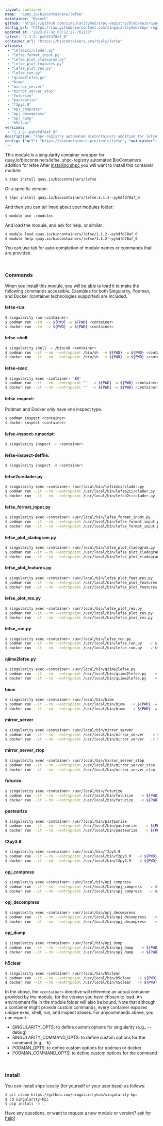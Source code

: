 ```yaml
---
layout: container
name:  "quay.io/biocontainers/lefse"
maintainer: "@vsoch"
github: "https://github.com/singularityhub/shpc-registry/blob/main/quay.io/biocontainers/lefse/container.yaml"
config_url: "https://raw.githubusercontent.com/singularityhub/shpc-registry/main/quay.io/biocontainers/lefse/container.yaml"
updated_at: "2023-07-02 03:12:27.701130"
latest: "1.1.2--pyhdfd78af_0"
container_url: "https://biocontainers.pro/tools/lefse"
aliases:
 - "lefse2circlader.py"
 - "lefse_format_input.py"
 - "lefse_plot_cladogram.py"
 - "lefse_plot_features.py"
 - "lefse_plot_res.py"
 - "lefse_run.py"
 - "qiime2lefse.py"
 - "biom"
 - "mirror_server"
 - "mirror_server_stop"
 - "futurize"
 - "pasteurize"
 - "f2py3.9"
 - "opj_compress"
 - "opj_decompress"
 - "opj_dump"
 - "h5clear"
versions:
 - "1.1.2--pyhdfd78af_0"
description: "shpc-registry automated BioContainers addition for lefse"
config: {"url": "https://biocontainers.pro/tools/lefse", "maintainer": "@vsoch", "description": "shpc-registry automated BioContainers addition for lefse", "latest": {"1.1.2--pyhdfd78af_0": "sha256:6d7acc8bae889c9dd32295783ef17e5c8b75d00a27012283ad95af3dcae7bc27"}, "tags": {"1.1.2--pyhdfd78af_0": "sha256:6d7acc8bae889c9dd32295783ef17e5c8b75d00a27012283ad95af3dcae7bc27"}, "docker": "quay.io/biocontainers/lefse", "aliases": {"lefse2circlader.py": "/usr/local/bin/lefse2circlader.py", "lefse_format_input.py": "/usr/local/bin/lefse_format_input.py", "lefse_plot_cladogram.py": "/usr/local/bin/lefse_plot_cladogram.py", "lefse_plot_features.py": "/usr/local/bin/lefse_plot_features.py", "lefse_plot_res.py": "/usr/local/bin/lefse_plot_res.py", "lefse_run.py": "/usr/local/bin/lefse_run.py", "qiime2lefse.py": "/usr/local/bin/qiime2lefse.py", "biom": "/usr/local/bin/biom", "mirror_server": "/usr/local/bin/mirror_server", "mirror_server_stop": "/usr/local/bin/mirror_server_stop", "futurize": "/usr/local/bin/futurize", "pasteurize": "/usr/local/bin/pasteurize", "f2py3.9": "/usr/local/bin/f2py3.9", "opj_compress": "/usr/local/bin/opj_compress", "opj_decompress": "/usr/local/bin/opj_decompress", "opj_dump": "/usr/local/bin/opj_dump", "h5clear": "/usr/local/bin/h5clear"}}
---
```


This module is a singularity container wrapper for quay.io/biocontainers/lefse.
shpc-registry automated BioContainers addition for lefse
After [installing shpc](#install) you will want to install this container module:


```bash
$ shpc install quay.io/biocontainers/lefse
```

Or a specific version:

```bash
$ shpc install quay.io/biocontainers/lefse:1.1.2--pyhdfd78af_0
```

And then you can tell lmod about your modules folder:

```bash
$ module use ./modules
```

And load the module, and ask for help, or similar.

```bash
$ module load quay.io/biocontainers/lefse/1.1.2--pyhdfd78af_0
$ module help quay.io/biocontainers/lefse/1.1.2--pyhdfd78af_0
```

You can use tab for auto-completion of module names or commands that are provided.

<br>

### Commands

When you install this module, you will be able to load it to make the following commands accessible.
Examples for both Singularity, Podman, and Docker (container technologies supported) are included.

#### lefse-run:

```bash
$ singularity run <container>
$ podman run --rm  -v ${PWD} -w ${PWD} <container>
$ docker run --rm  -v ${PWD} -w ${PWD} <container>
```

#### lefse-shell:

```bash
$ singularity shell -s /bin/sh <container>
$ podman run --it --rm --entrypoint /bin/sh  -v ${PWD} -w ${PWD} <container>
$ docker run --it --rm --entrypoint /bin/sh  -v ${PWD} -w ${PWD} <container>
```

#### lefse-exec:

```bash
$ singularity exec <container> "$@"
$ podman run --it --rm --entrypoint ""  -v ${PWD} -w ${PWD} <container> "$@"
$ docker run --it --rm --entrypoint ""  -v ${PWD} -w ${PWD} <container> "$@"
```

#### lefse-inspect:

Podman and Docker only have one inspect type.

```bash
$ podman inspect <container>
$ docker inspect <container>
```

#### lefse-inspect-runscript:

```bash
$ singularity inspect -r <container>
```

#### lefse-inspect-deffile:

```bash
$ singularity inspect -d <container>
```


#### lefse2circlader.py

```bash
$ singularity exec <container> /usr/local/bin/lefse2circlader.py
$ podman run --it --rm --entrypoint /usr/local/bin/lefse2circlader.py   -v ${PWD} -w ${PWD} <container> -c " $@"
$ docker run --it --rm --entrypoint /usr/local/bin/lefse2circlader.py   -v ${PWD} -w ${PWD} <container> -c " $@"
```


#### lefse_format_input.py

```bash
$ singularity exec <container> /usr/local/bin/lefse_format_input.py
$ podman run --it --rm --entrypoint /usr/local/bin/lefse_format_input.py   -v ${PWD} -w ${PWD} <container> -c " $@"
$ docker run --it --rm --entrypoint /usr/local/bin/lefse_format_input.py   -v ${PWD} -w ${PWD} <container> -c " $@"
```


#### lefse_plot_cladogram.py

```bash
$ singularity exec <container> /usr/local/bin/lefse_plot_cladogram.py
$ podman run --it --rm --entrypoint /usr/local/bin/lefse_plot_cladogram.py   -v ${PWD} -w ${PWD} <container> -c " $@"
$ docker run --it --rm --entrypoint /usr/local/bin/lefse_plot_cladogram.py   -v ${PWD} -w ${PWD} <container> -c " $@"
```


#### lefse_plot_features.py

```bash
$ singularity exec <container> /usr/local/bin/lefse_plot_features.py
$ podman run --it --rm --entrypoint /usr/local/bin/lefse_plot_features.py   -v ${PWD} -w ${PWD} <container> -c " $@"
$ docker run --it --rm --entrypoint /usr/local/bin/lefse_plot_features.py   -v ${PWD} -w ${PWD} <container> -c " $@"
```


#### lefse_plot_res.py

```bash
$ singularity exec <container> /usr/local/bin/lefse_plot_res.py
$ podman run --it --rm --entrypoint /usr/local/bin/lefse_plot_res.py   -v ${PWD} -w ${PWD} <container> -c " $@"
$ docker run --it --rm --entrypoint /usr/local/bin/lefse_plot_res.py   -v ${PWD} -w ${PWD} <container> -c " $@"
```


#### lefse_run.py

```bash
$ singularity exec <container> /usr/local/bin/lefse_run.py
$ podman run --it --rm --entrypoint /usr/local/bin/lefse_run.py   -v ${PWD} -w ${PWD} <container> -c " $@"
$ docker run --it --rm --entrypoint /usr/local/bin/lefse_run.py   -v ${PWD} -w ${PWD} <container> -c " $@"
```


#### qiime2lefse.py

```bash
$ singularity exec <container> /usr/local/bin/qiime2lefse.py
$ podman run --it --rm --entrypoint /usr/local/bin/qiime2lefse.py   -v ${PWD} -w ${PWD} <container> -c " $@"
$ docker run --it --rm --entrypoint /usr/local/bin/qiime2lefse.py   -v ${PWD} -w ${PWD} <container> -c " $@"
```


#### biom

```bash
$ singularity exec <container> /usr/local/bin/biom
$ podman run --it --rm --entrypoint /usr/local/bin/biom   -v ${PWD} -w ${PWD} <container> -c " $@"
$ docker run --it --rm --entrypoint /usr/local/bin/biom   -v ${PWD} -w ${PWD} <container> -c " $@"
```


#### mirror_server

```bash
$ singularity exec <container> /usr/local/bin/mirror_server
$ podman run --it --rm --entrypoint /usr/local/bin/mirror_server   -v ${PWD} -w ${PWD} <container> -c " $@"
$ docker run --it --rm --entrypoint /usr/local/bin/mirror_server   -v ${PWD} -w ${PWD} <container> -c " $@"
```


#### mirror_server_stop

```bash
$ singularity exec <container> /usr/local/bin/mirror_server_stop
$ podman run --it --rm --entrypoint /usr/local/bin/mirror_server_stop   -v ${PWD} -w ${PWD} <container> -c " $@"
$ docker run --it --rm --entrypoint /usr/local/bin/mirror_server_stop   -v ${PWD} -w ${PWD} <container> -c " $@"
```


#### futurize

```bash
$ singularity exec <container> /usr/local/bin/futurize
$ podman run --it --rm --entrypoint /usr/local/bin/futurize   -v ${PWD} -w ${PWD} <container> -c " $@"
$ docker run --it --rm --entrypoint /usr/local/bin/futurize   -v ${PWD} -w ${PWD} <container> -c " $@"
```


#### pasteurize

```bash
$ singularity exec <container> /usr/local/bin/pasteurize
$ podman run --it --rm --entrypoint /usr/local/bin/pasteurize   -v ${PWD} -w ${PWD} <container> -c " $@"
$ docker run --it --rm --entrypoint /usr/local/bin/pasteurize   -v ${PWD} -w ${PWD} <container> -c " $@"
```


#### f2py3.9

```bash
$ singularity exec <container> /usr/local/bin/f2py3.9
$ podman run --it --rm --entrypoint /usr/local/bin/f2py3.9   -v ${PWD} -w ${PWD} <container> -c " $@"
$ docker run --it --rm --entrypoint /usr/local/bin/f2py3.9   -v ${PWD} -w ${PWD} <container> -c " $@"
```


#### opj_compress

```bash
$ singularity exec <container> /usr/local/bin/opj_compress
$ podman run --it --rm --entrypoint /usr/local/bin/opj_compress   -v ${PWD} -w ${PWD} <container> -c " $@"
$ docker run --it --rm --entrypoint /usr/local/bin/opj_compress   -v ${PWD} -w ${PWD} <container> -c " $@"
```


#### opj_decompress

```bash
$ singularity exec <container> /usr/local/bin/opj_decompress
$ podman run --it --rm --entrypoint /usr/local/bin/opj_decompress   -v ${PWD} -w ${PWD} <container> -c " $@"
$ docker run --it --rm --entrypoint /usr/local/bin/opj_decompress   -v ${PWD} -w ${PWD} <container> -c " $@"
```


#### opj_dump

```bash
$ singularity exec <container> /usr/local/bin/opj_dump
$ podman run --it --rm --entrypoint /usr/local/bin/opj_dump   -v ${PWD} -w ${PWD} <container> -c " $@"
$ docker run --it --rm --entrypoint /usr/local/bin/opj_dump   -v ${PWD} -w ${PWD} <container> -c " $@"
```


#### h5clear

```bash
$ singularity exec <container> /usr/local/bin/h5clear
$ podman run --it --rm --entrypoint /usr/local/bin/h5clear   -v ${PWD} -w ${PWD} <container> -c " $@"
$ docker run --it --rm --entrypoint /usr/local/bin/h5clear   -v ${PWD} -w ${PWD} <container> -c " $@"
```



In the above, the `<container>` directive will reference an actual container provided
by the module, for the version you have chosen to load. An environment file in the
module folder will also be bound. Note that although a container
might provide custom commands, every container exposes unique exec, shell, run, and
inspect aliases. For anycommands above, you can export:

 - SINGULARITY_OPTS: to define custom options for singularity (e.g., --debug)
 - SINGULARITY_COMMAND_OPTS: to define custom options for the command (e.g., -b)
 - PODMAN_OPTS: to define custom options for podman or docker
 - PODMAN_COMMAND_OPTS: to define custom options for the command

<br>

### Install

You can install shpc locally (for yourself or your user base) as follows:

```bash
$ git clone https://github.com/singularityhub/singularity-hpc
$ cd singularity-hpc
$ pip install -e .
```

Have any questions, or want to request a new module or version? [ask for help!](https://github.com/singularityhub/singularity-hpc/issues)